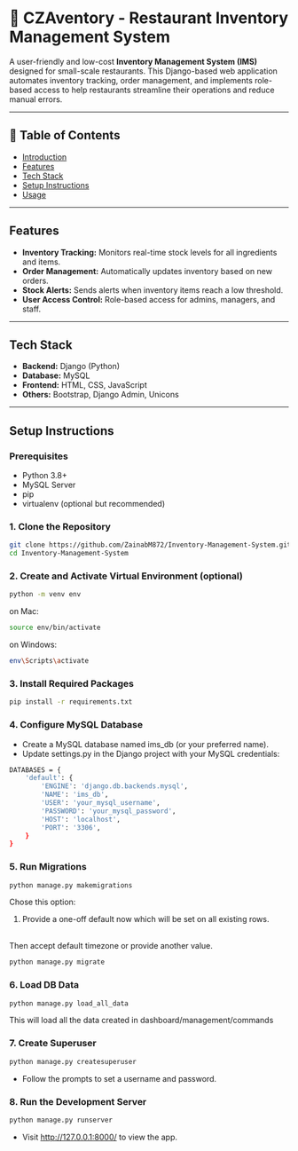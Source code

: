 # 🧾 CZAventory - Restaurant Inventory Management System

A user-friendly and low-cost **Inventory Management System (IMS)** designed for small-scale restaurants. This Django-based web application automates inventory tracking, order management, and implements role-based access to help restaurants streamline their operations and reduce manual errors.

---

## 📌 Table of Contents

- [Introduction](#introduction)
- [Features](#features)
- [Tech Stack](#tech-stack)
- [Setup Instructions](#setup-instructions)
- [Usage](#usage)
---
## Features

- **Inventory Tracking:** Monitors real-time stock levels for all ingredients and items.
- **Order Management:** Automatically updates inventory based on new orders.
- **Stock Alerts:** Sends alerts when inventory items reach a low threshold.
- **User Access Control:** Role-based access for admins, managers, and staff.

---

## Tech Stack

- **Backend:** Django (Python)
- **Database:** MySQL
- **Frontend:** HTML, CSS, JavaScript
- **Others:** Bootstrap, Django Admin, Unicons

---
## Setup Instructions

### Prerequisites

- Python 3.8+
- MySQL Server
- pip
- virtualenv (optional but recommended)

### 1. Clone the Repository

```bash
git clone https://github.com/ZainabM872/Inventory-Management-System.git
cd Inventory-Management-System
```
### 2. Create and Activate Virtual Environment (optional)
```bash
python -m venv env
```
on Mac:
```bash
source env/bin/activate
```
on Windows:
```bash
env\Scripts\activate
```

### 3. Install Required Packages
```bash
pip install -r requirements.txt
```

### 4. Configure MySQL Database

- Create a MySQL database named ims_db (or your preferred name).
- Update settings.py in the Django project with your MySQL credentials:
```bash
DATABASES = {
    'default': {
        'ENGINE': 'django.db.backends.mysql',
        'NAME': 'ims_db',
        'USER': 'your_mysql_username',
        'PASSWORD': 'your_mysql_password',
        'HOST': 'localhost',
        'PORT': '3306',
    }
}

```

### 5. Run Migrations
```bash
python manage.py makemigrations
```
Chose this option:
1) Provide a one-off default now which will be set on all existing rows.
<br/>
Then accept default timezone or provide another value. 

```bash
python manage.py migrate
```

### 6. Load DB Data
```bash
python manage.py load_all_data
```
This will load all the data created in dashboard/management/commands
### 7. Create Superuser
```bash
python manage.py createsuperuser
```
- Follow the prompts to set a username and password.

### 8. Run the Development Server
```bash
python manage.py runserver
```
- Visit http://127.0.0.1:8000/ to view the app.


